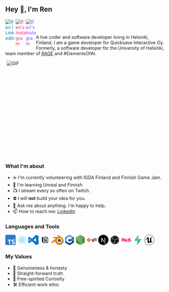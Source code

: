 ## Hey 👋, I'm Ren

<a href="https://linkedin.com/in/nsoharab">
  <img align="left" alt="Ren | LinkedIn" width="32px" src="https://cdn.jsdelivr.net/npm/simple-icons@v3/icons/linkedin.svg" style="color:#0077b5"/>
</a>
<a href="https://www.instagram.com/RenUnsupervised/">
  <img align="left" alt="Ren's Instagram" width="32px" src="https://cdn.jsdelivr.net/npm/simple-icons@v3/icons/instagram.svg" style="color:#E1306C" />
</a>
<a href="https://www.twitch.tv/RenUnsupervised/">
  <img align="left" alt="Ren's Instagram" width="32px" src="https://cdn.jsdelivr.net/npm/simple-icons@v3/icons/twitch.svg" style="color:#9146ff"/>
</a>

<br /><br />

A live coder and software developer living in Helsinki, Finland. 
I am a game developer for Quicksave Interactive Oy.
Formerly, a software developer for the University of Helsinki, team member of [RAGE](https://www.helsinki.fi/en/researchgroups/data-driven-education) and #ElementsOfAI.

<img align="right" alt="GIF" src="https://media.giphy.com/media/FqdGGgugkC4Xm/giphy.gif" width="500" height="320" />

### What I'm about

- ☕ I'm currently volunteering with IGDA Finland and Finnish Game Jam.
- 📖 I'm learning Unreal and Finnish
- 📺 I stream every so often on Twitch.
- ⛔ I will **not** build your idea for you.
- 💬 Ask me about anything. I'm happy to help.
- 📫 How to reach me: [LinkedIn](https://linkedin.com/in/nsoharab)

### Languages and Tools

<code><img height="32" src="https://raw.githubusercontent.com/Technopathic/HelsinkiCodes/main/public/readme-images/typescript.png"></code>
<code><img height="32" src="https://raw.githubusercontent.com/Technopathic/Technopathic/main/public/readme-images/react.png"></code>
<code><img height="32" src="https://raw.githubusercontent.com/Technopathic/Technopathic/main/public/readme-images/visual-studio-code.png"></code>
<code><img height="32" src="https://raw.githubusercontent.com/Technopathic/Technopathic/main/public/readme-images/notion.png"></code>
<code><img height="32" src="https://raw.githubusercontent.com/Technopathic/HelsinkiCodes/main/public/readme-images/blender.png"></code>
<code><img height="32" src="https://raw.githubusercontent.com/Technopathic/HelsinkiCodes/main/public/readme-images/cplusplus.png"></code>
<code><img height="32" src="https://raw.githubusercontent.com/Technopathic/Technopathic/main/public/readme-images/nodejs.png"></code>
<code><img height="32" src="https://raw.githubusercontent.com/Technopathic/Technopathic/main/public/readme-images/git.png"></code>
<code><img height="32" src="https://raw.githubusercontent.com/Technopathic/HelsinkiCodes/main/public/readme-images/nextjs.png"></code>
<code><img height="32" src="https://raw.githubusercontent.com/Technopathic/HelsinkiCodes/main/public/readme-images/obs.png"></code>
<code><img height="32" src="https://raw.githubusercontent.com/Technopathic/HelsinkiCodes/main/public/readme-images/pixijs.png"></code>
<code><img height="32" src="https://raw.githubusercontent.com/Technopathic/HelsinkiCodes/main/public/readme-images/supabase.png"></code>
<code><img height="32" src="https://raw.githubusercontent.com/Technopathic/HelsinkiCodes/main/public/readme-images/unreal.png"></code>

### My Values
- 🌺 Genuineness & honesty
- 🐲 Straight-forward truth
- 🤖 Free-spirited Curiosity
- 🛠️ Efficient work ethic


